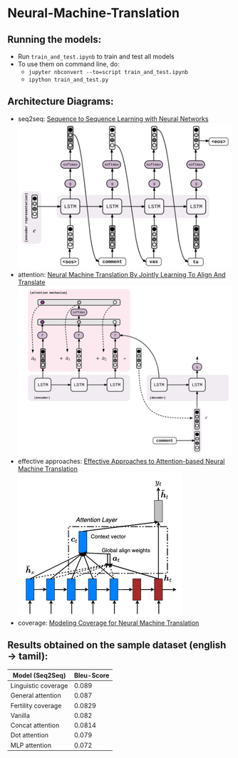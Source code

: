 # Neural-Machine-Translation

## Running the models:

* Run `train_and_test.ipynb` to train and test all models
* To use them on command line, do:
    * `jupyter nbconvert --to=script train_and_test.ipynb`
    * `ipython train_and_test.py`
    
## Architecture Diagrams:

* seq2seq: [Sequence to Sequence Learning with Neural Networks](https://papers.nips.cc/paper/5346-sequence-to-sequence-learning-with-neural-networks.pdf)
![image](./images/seq2seq.svg)
* attention: [Neural Machine Translation By Jointly Learning To Align And Translate](https://arxiv.org/pdf/1409.0473.pdf)
![image](./images/seq2seq_with_attention.svg)
* effective approaches: [Effective Approaches to Attention-based Neural Machine Translation](http://aclweb.org/anthology/D15-1166)
![image](./images/effective_approaches.png)
* coverage: [Modeling Coverage for Neural Machine Translation](http://www.aclweb.org/anthology/P16-1008)

## Results obtained on the sample dataset (english -> tamil):

| Model (Seq2Seq) | Bleu-Score |
| -----------------------------------|------------|
| Linguistic coverage | 0.089 |
| General attention | 0.087 |
| Fertility coverage | 0.0829 |
| Vanilla | 0.082 |
| Concat attention | 0.0814 |
| Dot attention | 0.079 |
| MLP attention | 0.072 |
